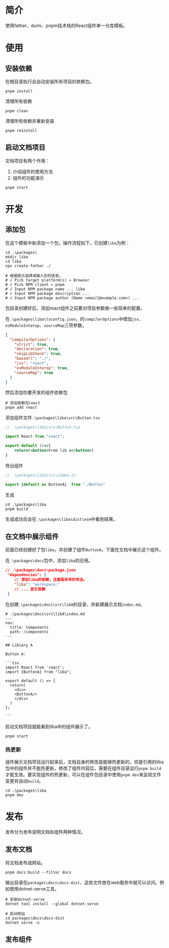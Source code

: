 # 简介

使用father、dumi、pnpm技术栈的React组件单一仓库模板。

# 使用

## 安装依赖

在根目录执行会自动安装所有项目的依赖包。

```pwsh
pnpm install
```

清理所有依赖

```pwsh
pnpm clean
```

清理所有依赖并重新安装

```pwsh
pnpm reinstall
```

## 启动文档项目

文档项目有两个作用：
1. 介绍组件的使用方法
2. 组件的功能演示

```pwsh
pnpm start
```

# 开发


## 添加包

在这个模板中新添加一个包，操作流程如下，已创建`liba`为例：

```pwsh
cd .\packages\
mkdir liba
cd liba
npx create-father ./ 

# 根据提示选择或输入你的信息。
# √ Pick target platform(s) » Browser
# √ Pick NPM client » pnpm
# √ Input NPM package name ... liba
# √ Input NPM package description ...
# √ Input NPM package author (Name <email@example.com>) ...
```

包目录创建好后，添加react组件之前要对项目参数做一些简单的配置。

在`.\packages\liba\tsconfig.json`，的`compilerOptions`中增加`jsx`、`esModuleInterop`、`sourceMap`三项参数。

```json
{
  "compilerOptions": {
    "strict": true,
    "declaration": true,
    "skipLibCheck": true,
    "baseUrl": "./",
    "jsx": "react",
    "esModuleInterop": true,
    "sourceMap": true
  }
}
```

然后添加你要开发的组件依赖包

```pwsh
# 添加依赖包react
pnpm add react
```

添加组件文件`.\packages\liba\src\Button.tsx`

```jsx
// .\packages\liba\src\Button.tsx

import React from "react";

export default ()=>{
    return(<button>From lib a</button>)
}
```

导出组件

```ts
// .\packages\liba\src\index.ts

export {default as ButtonA}  from "./Button"
```

生成

```pwsh
cd .\packages\liba
pnpm build
```

生成成功后会在`.\packages\liba\dist\esm`中看到结果。

## 在文档中展示组件

前面已经创建好了包`liba`，并创建了组件`ButtonA`，下面在文档中展示这个组件。

在`.\packages\docs`包中，添加`liba`的应用。

```json
// .\packages\docs\package.json
 "dependencies": {
    // 添加liba的依赖，注意版本号的写法。
    "liba": "workspace:"
    // ... 其它依赖
 }
```

在创建`.\packages\docs\src\libA`的目录，并新建展示文档`index.md`。

    # .\packages\docs\src\libA\index.md
    ---
    nav:
      title: Components
      path: /components
    ---

    ## Libiary A

    Button A:

    ```tsx
    import React from 'react';
    import {ButtonA} from "liba";

    export default () => {
      return(
        <div>
        <ButtonA/>
        </div>
      )
    };

    ```

启动文档项目就能看到liba中的组件展示了。

```pwsh
pnpm start
```

### 热更新

组件展示文档项目运行起来后，文档自身的修改是能够热更新的，但是引用的liba包中的组件并不能热更新，修改了组件内容后，需要在组件目录运行`pnpm build`才能生效。要实现组件的热更新，可以在组件包目录中使用`pnpm dev`来监视文件变更并自动`build`。

```pwsh
cd .\packages\liba
pnpm dev
```

# 发布

发布分为发布说明文档和组件两种情况。

## 发布文档

将文档发布成网站。

```pwsh
pnpm docs:build --filter docs
```

输出目录在`packages\docs\docs-dist`，这些文件放在web服务中就可以访问。例如使用dotnet-serve工具。

```pwsh
# 安装dotnet-serve
dotnet tool install --global dotnet-serve

# 启动网站
cd packages\docs\docs-dist
dotnet serve -o
```

## 发布组件

